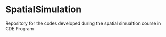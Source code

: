 # SpatialSimulation
Repository for the codes developed during the spatial simualtion course in CDE Program
